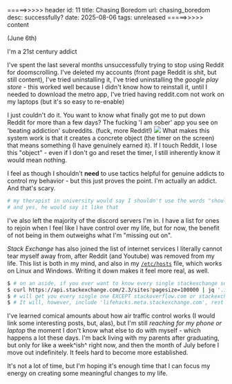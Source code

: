 =====>>>>> header
id: 11
title: Chasing Boredom
url: chasing_boredom
desc: successfully?
date: 2025-08-06
tags: unreleased
=====>>>>> content

(June 6th)

I'm a 21st century addict

I've spent the last several months unsuccessfully trying to stop using Reddit for doomscrolling. I've deleted my accounts (front page Reddit is shit, but still content), I've tried uninstalling it, I've tried uninstalling the *google play store* - this worked well because I didn't know how to reinstall it, until I needed to download the metro app, I've tried having reddit.com not work on my laptops (but it's so easy to re-enable)

I just couldn't do it. You want to know what finally got me to put down Reddit for more than a few days? The fucking 'I am sober' app you see on 'beating addiction' subreddits. (fuck, more Reddit!)
![](doomscrolling.png)
What makes this system work is that it creates a concrete object (the timer on the screen) that means something (I have genuinely earned it). If I touch Reddit, I lose this "object" - even if I don't go and reset the timer, I still inherently know it would mean nothing.

I feel as though I shouldn't **need** to use tactics helpful for genuine addicts to control my behavior - but this just proves the point. I'm actually an addict. And that's scary.

```bash
# my therapist in university would say I shouldn't use the words "should" or "shouldn't". 
# and yes, he would say it like that
```

I've also left the majority of the discord servers I'm in. I have a list for ones to rejoin when I feel like I have control over my life, but for now, the benefit of not being in them outweighs what I'm "missing out on".

*Stack Exchange* has also joined the list of internet services I literally cannot tear myself away from, after Reddit (and Youtube) was removed from my life. This list is both in my mind, and also in my [`/etc/hosts`](https://static.carson.sh/hosts) file, which works on Linux and Windows. Writing it down makes it feel more real, as well.

```bash
$ # on an aside, if you ever want to know every single stackexchange subdomain
$ curl https://api.stackexchange.com/2.3/sites?pagesize=100000 | jq '.items[] | .site_url' -r | sort | uniq
$ # will get you every single one EXCEPT stackoverflow.com or stackexchange.com
$ # It will, however, include 'lifehacks.meta.stackexchange.com', rest assure
```

I've learned comical amounts about how air traffic control works (I would link some interesting posts, but, alas), but I'm still *reaching for my phone or laptop* the moment I don't know what else to do with myself - which happens a lot these days. I'm back living with my parents after graduating, but only for like a week^ish^ right now, and then the month of July before I move out indefinitely. It feels hard to become more established.

It's not a lot of time, but I'm hoping it's enough time that I can focus my energy on creating some meaningful changes to my life.





